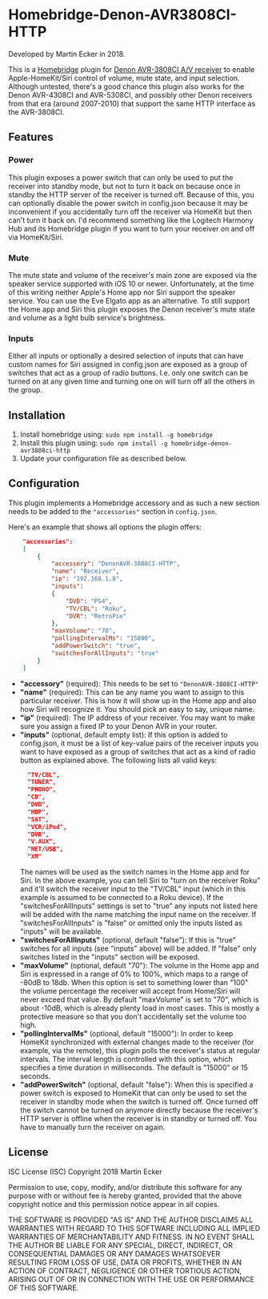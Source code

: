 # Homebridge-Denon-AVR3808CI-HTTP

Developed by Martin Ecker in 2018.

This is a [Homebridge](https://github.com/nfarina/homebridge) plugin for [Denon AVR-3808CI A/V receiver](https://usa.denon.com/us/product/hometheater/receivers/avr3808ci) to enable Apple-HomeKit/Siri control of volume, mute state, and input selection. Although untested, there's a good chance this plugin also works for the Denon AVR-4308CI and AVR-5308CI, and possibly other Denon receivers from that era (around 2007-2010) that support the same HTTP interface as the AVR-3808CI.

## Features

### Power

This plugin exposes a power switch that can only be used to put the receiver into standby mode, but not to turn it back on because once in standby the HTTP server of the receiver is turned off. Because of this, you can optionally disable the power switch in config.json because it may be inconvenient if you accidentally turn off the receiver via HomeKit but then can't turn it back on. I'd recommend something like the Logitech Harmony Hub and its Homebridge plugin if you want to turn your receiver on and off via HomeKit/Siri.

### Mute

The mute state and volume of the receiver's main zone are exposed via the speaker service supported with iOS 10 or newer. Unfortunately, at the time of this writing neither Apple's Home app nor Siri support the speaker service. You can use the Eve Elgato app as an alternative. To still support the Home app and Siri this plugin exposes the Denon receiver's mute state and volume as a light bulb service's brightness.

### Inputs

Either all inputs or optionally a desired selection of inputs that can have custom names for Siri assigned in config.json are exposed as a group of switches that act as a group of radio buttons. I.e. only one switch can be turned on at any given time and turning one on will turn off all the others in the group.

## Installation

1. Install homebridge using: `sudo npm install -g homebridge`
1. Install this plugin using: `sudo npm install -g homebridge-denon-avr3808ci-http`
1. Update your configuration file as described below.

## Configuration

This plugin implements a Homebridge accessory and as such a new section needs to be added to the `"accessories"` section in `config.json`.

Here's an example that shows all options the plugin offers:

```json
    "accessories":
    [
        {
            "accessory": "DenonAVR-3808CI-HTTP",
            "name": "Receiver",
            "ip": "192.168.1.8",
            "inputs":
            {
                "DVD": "PS4",
                "TV/CBL": "Roku",
                "DVR": "RetroPie"
            },
            "maxVolume": "70",
            "pollingIntervalMs": "15000",
            "addPowerSwitch": "true",
            "switchesForAllInputs": "true"
        }
    ]
```

* **"accessory"** (required): This needs to be set to `"DenonAVR-3808CI-HTTP"`
* **"name"** (required): This can be any name you want to assign to this particular receiver. This is how it will show up in the Home app and also how Siri will recognize it. You should pick an easy to say, unique name.
* **"ip"** (required): The IP address of your receiver. You may want to make sure you assign a fixed IP to your Denon AVR in your router.
* **"inputs"** (optional, default empty list): If this option is added to config.json, it must be a list of key-value pairs of the receiver inputs you want to have exposed as a group of switches that act as a kind of radio button as explained above. The following lists all valid keys:
  ```json
    "TV/CBL",
    "TUNER",
    "PHONO",
    "CD",
    "DVD",
    "HDP",
    "SAT",
    "VCR/iPod",
    "DVR",
    "V.AUX",
    "NET/USB",
    "XM"
  ```
  The names will be used as the switch names in the Home app and for Siri. In the above example, you can tell Siri to "turn on the receiver Roku" and it'll switch the receiver input to the "TV/CBL" input (which in this example is assumed to be connected to a Roku device). If the "switchesForAllInputs" settings is set to "true" any inputs not listed here will be added with the name matching the input name on the receiver. If "switchesForAllInputs" is "false" or omitted only the inputs listed as "inputs" will be available.
* **"switchesForAllInputs"** (optional, default "false"): If this is "true" switches for all inputs (see "inputs" above) will be added. If "false" only switches listed in the "inputs" section will be exposed.
* **"maxVolume"** (optional, default "70"): The volume in the Home app and Siri is expressed in a range of 0% to 100%, which maps to a range of -80dB to 18db. When this option is set to something lower than "100" the volume percentage the receiver will accept from Home/Siri will never exceed that value. By default "maxVolume" is set to "70", which is about -10dB, which is already plenty load in most cases. This is mostly a protective measure so that you don't accidentally set the volume too high.
* **"pollingIntervalMs"** (optional, default "15000"): In order to keep HomeKit synchronized with external changes made to the receiver (for example, via the remote), this plugin polls the receiver's status at regular intervals. The interval length is controlled with this option, which specifies a time duration in milliseconds. The default is "15000" or 15 seconds.
* **"addPowerSwitch"** (optional, default "false"): When this is specified a power switch is exposed to HomeKit that can only be used to set the receiver in standby mode when the switch is turned off. Once turned off the switch cannot be turned on anymore directly because the receiver's HTTP server is offline when the receiver is in standby or turned off. You have to manually turn the receiver on again.

## License

ISC License (ISC)
Copyright 2018 Martin Ecker

Permission to use, copy, modify, and/or distribute this software for any purpose with or without fee is hereby granted, provided that the above copyright notice and this permission notice appear in all copies.

THE SOFTWARE IS PROVIDED "AS IS" AND THE AUTHOR DISCLAIMS ALL WARRANTIES WITH REGARD TO THIS SOFTWARE INCLUDING ALL IMPLIED WARRANTIES OF MERCHANTABILITY AND FITNESS. IN NO EVENT SHALL THE AUTHOR BE LIABLE FOR ANY SPECIAL, DIRECT, INDIRECT, OR CONSEQUENTIAL DAMAGES OR ANY DAMAGES WHATSOEVER RESULTING FROM LOSS OF USE, DATA OR PROFITS, WHETHER IN AN ACTION OF CONTRACT, NEGLIGENCE OR OTHER TORTIOUS ACTION, ARISING OUT OF OR IN CONNECTION WITH THE USE OR PERFORMANCE OF THIS SOFTWARE.